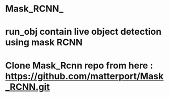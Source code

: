 # Mask_RCNN_
# run_obj contain live object detection using mask RCNN
# Clone Mask_Rcnn repo from here : https://github.com/matterport/Mask_RCNN.git
